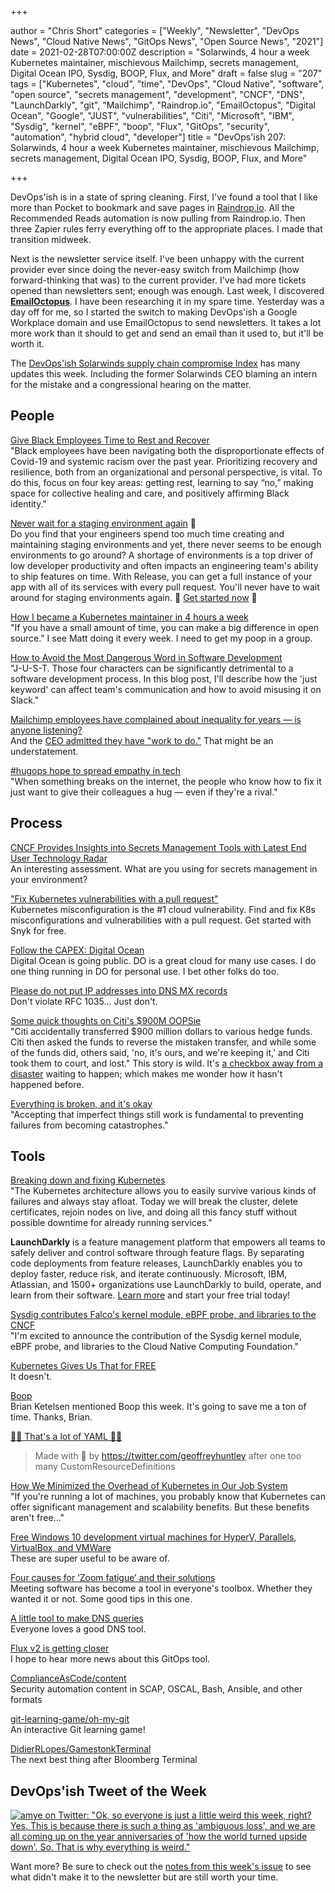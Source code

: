 +++

author = "Chris Short"
categories = ["Weekly", "Newsletter", "DevOps News", "Cloud Native News", "GitOps News", "Open Source News", "2021"]
date = 2021-02-28T07:00:00Z
description = "Solarwinds, 4 hour a week Kubernetes maintainer, mischievous Mailchimp, secrets management, Digital Ocean IPO, Sysdig, BOOP, Flux, and More"
draft = false
slug = "207"
tags = ["Kubernetes", "cloud", "time", "DevOps", "Cloud Native", "software", "open source", "secrets management", "development", "CNCF", "DNS", "LaunchDarkly", "git", "Mailchimp", "Raindrop.io", "EmailOctopus", "Digital Ocean", "Google", "JUST", "vulnerabilities", "Citi", "Microsoft", "IBM", "Sysdig", "kernel", "eBPF", "boop", "Flux", "GitOps", "security", "automation", "hybrid cloud", "developer"]
title = "DevOps'ish 207: Solarwinds, 4 hour a week Kubernetes maintainer, mischievous Mailchimp, secrets management, Digital Ocean IPO, Sysdig, BOOP, Flux, and More"

+++

DevOps'ish is in a state of spring cleaning. First, I've found a tool that I like more than Pocket to bookmark and save pages in [Raindrop.io](https://raindrop.io/?utm_source=newsletter&utm_medium=email&utm_campaign=devopsish). All the Recommended Reads automation is now pulling from Raindrop.io. Then three Zapier rules ferry everything off to the appropriate places. I made that transition midweek.

Next is the newsletter service itself. I've been unhappy with the current provider ever since doing the never-easy switch from Mailchimp (how forward-thinking that was) to the current provider. I've had more tickets opened than newsletters sent; enough was enough. Last week, I discovered [**EmailOctopus**](https://emailoctopus.com/?urli=n6msM). I have been researching it in my spare time. Yesterday was a day off for me, so I started the switch to making DevOps'ish a Google Workplace domain and use EmailOctopus to send newsletters. It takes a lot more work than it should to get and send an email than it used to, but it'll be worth it.

The [DevOps'ish Solarwinds supply chain compromise Index](https://devopsish.com/solarwinds-supply-chain-compromise/) has many updates this week. Including the former Solarwinds CEO blaming an intern for the mistake and a congressional hearing on the matter.

## People

[Give Black Employees Time to Rest and Recover](https://hbr.org/2021/02/give-black-employees-time-to-rest-and-recover)  
"Black employees have been navigating both the disproportionate effects of Covid-19 and systemic racism over the past year. Prioritizing recovery and resilience, both from an organizational and personal perspective, is vital. To do this, focus on four key areas: getting rest, learning to say “no,” making space for collective healing and care, and positively affirming Black identity."

[Never wait for a staging environment again](https://releaseapp.io/?utm_source=devopsish&utm_medium=email&utm_content=title&utm_campaign=20210228) 🛑  
Do you find that your engineers spend too much time creating and maintaining staging environments and yet, there never seems to be enough environments to go around? A shortage of environments is a top driver of low developer productivity and often impacts an engineering team's ability to ship features on time. With Release, you can get a full instance of your app with all of its services with every pull request. You'll never have to wait around for staging environments again. 🚀 [Get started now](https://releaseapp.io/?utm_source=devopsish&utm_medium=email&utm_content=get-started&utm_campaign=20210228) 🚀

[How I became a Kubernetes maintainer in 4 hours a week](https://opensource.com/article/21/2/kubernetes-maintainer)  
"If you have a small amount of time, you can make a big difference in open source." I see Matt doing it every week. I need to get my poop in a group.

[How to Avoid the Most Dangerous Word in Software Development](https://pawelurbanek.com/dangerous-word-slack)  
"J-U-S-T. Those four characters can be significantly detrimental to a software development process. In this blog post, I'll describe how the 'just keyword' can affect team's communication and how to avoid misusing it on Slack."

[Mailchimp employees have complained about inequality for years — is anyone listening?](https://www.theverge.com/22300931/mailchimp-company-culture-discrimination-unequal-pay?scrolla=5eb6d68b7fedc32c19ef33b4)  
And the [CEO admitted they have "work to do."](https://www.businessinsider.com/mailchimp-ceo-ben-chestnut-email-pay-equity-discrimination-kelly-ellis-2021-2) That might be an understatement.

[#hugops hope to spread empathy in tech](https://www.protocol.com/enterprise/oral-history-hugops)  
"When something breaks on the internet, the people who know how to fix it just want to give their colleagues a hug — even if they're a rival."

## Process

[CNCF Provides Insights into Secrets Management Tools with Latest End User Technology Radar](https://www.cncf.io/announcements/2021/02/23/cncf-provides-insights-into-secrets-management-tools-with-latest-end-user-technology-radar/)  
An interesting assessment. What are you using for secrets management in your environment?

["Fix Kubernetes vulnerabilities with a pull request"](https://snyk.io/lp/kubernetes/)  
Kubernetes misconfiguration is the #1 cloud vulnerability. Find and fix K8s misconfigurations and vulnerabilities with a pull request. Get started with Snyk for free.

[Follow the CAPEX: Digital Ocean](https://www.platformonomics.com/2021/02/follow-the-capex-digital-ocean/)  
Digital Ocean is going public. DO is a great cloud for many use cases. I do one thing running in DO for personal use. I bet other folks do too.

[Please do not put IP addresses into DNS MX records](https://blog.hboeck.de/archives/904-Please-do-not-put-IP-addresses-into-DNS-MX-records.html)  
Don't violate RFC 1035... Just don't.

[Some quick thoughts on Citi's $900M OOPSie](https://surfingcomplexity.blog/2021/02/19/some-quick-thoughts-on-citis-900m-oopsie/)  
"Citi accidentally transferred $900 million dollars to various hedge funds. Citi then asked the funds to reverse the mistaken transfer, and while some of the funds did, others said, 'no, it's ours, and we're keeping it,' and Citi took them to court, and lost." This story is wild. It's [a checkbox away from a disaster](https://www.bloomberg.com/opinion/articles/2021-02-17/citi-can-t-have-its-900-million-back) waiting to happen; which makes me wonder how it hasn't happened before.

[Everything is broken, and it's okay](https://increment.com/reliability/failure-is-okay/)  
"Accepting that imperfect things still work is fundamental to preventing failures from becoming catastrophes."

## Tools

[Breaking down and fixing Kubernetes](https://itnext.io/breaking-down-and-fixing-kubernetes-4df2f22f87c3)  
"The Kubernetes architecture allows you to easily survive various kinds of failures and always stay afloat. Today we will break the cluster, delete certificates, rejoin nodes on live, and doing all this fancy stuff without possible downtime for already running services."

**LaunchDarkly** is a feature management platform that empowers all teams to safely deliver and control software through feature flags. By separating code deployments from feature releases, LaunchDarkly enables you to deploy faster, reduce risk, and iterate continuously. Microsoft, IBM, Atlassian, and 1500+ organizations use LaunchDarkly to build, operate, and learn from their software. [Learn more](https://launchdarkly.com/?utm_source=devopsish&utm_medium=news_pod&utm_campaign=21q1-newsletter) and start your free trial today!

[Sysdig contributes Falco's kernel module, eBPF probe, and libraries to the CNCF](https://sysdig.com/blog/sysdig-contributes-falco-kernel-ebpf-cncf/)  
"I'm excited to announce the contribution of the Sysdig kernel module, eBPF probe, and libraries to the Cloud Native Computing Foundation."

[Kubernetes Gives Us That for FREE](https://youtu.be/ZQrLinUOp3c)  
It doesn't.

[Boop](https://boop.okat.best/)  
Brian Ketelsen mentioned Boop this week. It's going to save me a ton of time. Thanks, Brian.

[🚨🚨 That's a lot of YAML 🚨🚨](https://noyaml.com/)  
> Made with 💖 by <https://twitter.com/geoffreyhuntley> after one too many CustomResourceDefinitions

[How We Minimized the Overhead of Kubernetes in Our Job System](https://www.datadoghq.com/blog/engineering/moving-a-jobsystem-to-kubernetes/)  
"If you're running a lot of machines, you probably know that Kubernetes can offer significant management and scalability benefits. But these benefits aren't free..."

[Free Windows 10 development virtual machines for HyperV, Parallels, VirtualBox, and VMWare](https://www.hanselman.com/blog/free-windows-10-development-virtual-machines-for-hyperv-parallels-virtualbox-and-vmware)  
These are super useful to be aware of.

[Four causes for ‘Zoom fatigue’ and their solutions](https://news.stanford.edu/2021/02/23/four-causes-zoom-fatigue-solutions/)  
Meeting software has become a tool in everyone's toolbox. Whether they wanted it or not. Some good tips in this one.

[A little tool to make DNS queries](https://jvns.ca/blog/2021/02/24/a-little-tool-to-make-dns-queries/)  
Everyone loves a good DNS tool.

[Flux v2 is getting closer](https://www.weave.works/blog/flux-2-is-getting-closer)  
I hope to hear more news about this GitOps tool.

[ComplianceAsCode/content](https://github.com/ComplianceAsCode/content)  
Security automation content in SCAP, OSCAL, Bash, Ansible, and other formats

[git-learning-game/oh-my-git](https://github.com/git-learning-game/oh-my-git)  
An interactive Git learning game!

[DidierRLopes/GamestonkTerminal](https://github.com/DidierRLopes/GamestonkTerminal)  
The next best thing after Bloomberg Terminal

## DevOps'ish Tweet of the Week

[![amye on Twitter: "Ok, so everyone is just a little weird this week, right? Yes. This is because there is such a thing as 'ambiguous loss', and we are all coming up on the year anniversaries of 'how the world turned upside down'. So. That is why everything is weird."](https://shortcdn.com/devopsish/207-devopsish-tweet-of-the-week.png)](https://twitter.com/amye/status/1364685306646028288)

Want more? Be sure to check out the [notes from this week's issue](https://devopsish.com/207/notes/) to see what didn't make it to the newsletter but are still worth your time.
